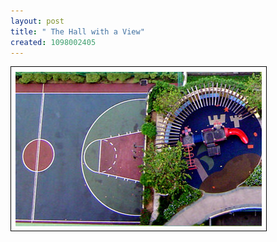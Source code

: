 ```yaml
--- 
layout: post
title: " The Hall with a View"
created: 1098002405
---
```

<img src="/files/bballcourt_blog.jpg" alt="the view from my hall" >
